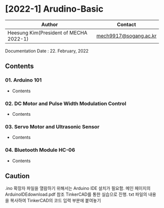 # [2022-1] Arudino-Basic

Author|Contact
---|---
Heesung Kim(President of MECHA 2022-1)|mech9917@sogang.ac.kr

Documentation Date : 22. February, 2022
## Contents
### 01. Arduino 101
  - Contents
### 02. DC Motor and Pulse Width Modulation Control
  - Contents
### 03. Servo Motor and Ultrasonic Sensor
  - Contents
### 04. Bluetooth Module HC-06
  - Contents

## Caution
.ino 확장자 파일을 열람하기 위해서는 Arduino IDE 설치가 필요함. 메인 페이지의 ArduinoIDEdownload.pdf 참조
TinkerCAD를 통한 실습으로 진행. txt 파일의 내용을 복사하여 TinkerCAD의 코드 입력 부분에 붙여놓기

